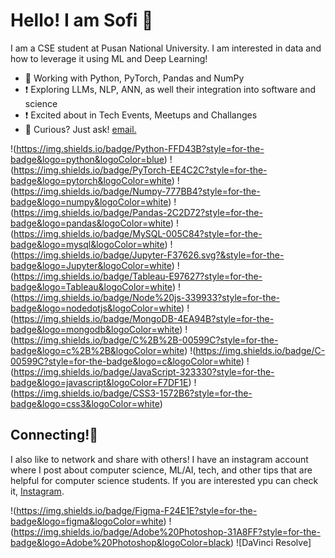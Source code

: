 
# Hello! I am Sofi 👋

<div class="github-introduction">
I am a CSE student at Pusan National University. I am interested in data and how to leverage it using ML and Deep Learning!
</div>

- 📌 Working with Python, PyTorch, Pandas and NumPy
- ❗ Exploring LLMs, NLP, ANN, as well their integration into software and science
- ❗ Excited about in Tech Events, Meetups and Challanges
- 💬 Curious? Just ask! <a href="nafikovasofi0@gmail.com">email.</a>

<div class="badges-intro">

!(https://img.shields.io/badge/Python-FFD43B?style=for-the-badge&logo=python&logoColor=blue)
!(https://img.shields.io/badge/PyTorch-EE4C2C?style=for-the-badge&logo=pytorch&logoColor=white)
!(https://img.shields.io/badge/Numpy-777BB4?style=for-the-badge&logo=numpy&logoColor=white)
!(https://img.shields.io/badge/Pandas-2C2D72?style=for-the-badge&logo=pandas&logoColor=white)
!(https://img.shields.io/badge/MySQL-005C84?style=for-the-badge&logo=mysql&logoColor=white)
!(https://img.shields.io/badge/Jupyter-F37626.svg?&style=for-the-badge&logo=Jupyter&logoColor=white)
!(https://img.shields.io/badge/Tableau-E97627?style=for-the-badge&logo=Tableau&logoColor=white)
!(https://img.shields.io/badge/Node%20js-339933?style=for-the-badge&logo=nodedotjs&logoColor=white)
!(https://img.shields.io/badge/MongoDB-4EA94B?style=for-the-badge&logo=mongodb&logoColor=white)
!(https://img.shields.io/badge/C%2B%2B-00599C?style=for-the-badge&logo=c%2B%2B&logoColor=white)
!(https://img.shields.io/badge/C-00599C?style=for-the-badge&logo=c&logoColor=white)
!(https://img.shields.io/badge/JavaScript-323330?style=for-the-badge&logo=javascript&logoColor=F7DF1E)
!(https://img.shields.io/badge/CSS3-1572B6?style=for-the-badge&logo=css3&logoColor=white)

</div>

## Connecting!🌟

I also like to network and share with others! I have an instagram account where I post about computer science, ML/AI, tech, and other tips that are helpful for computer science students. If you are interested ypu can check it, <a href="https://www.instagram.com/bomu__so/" target="_blank">Instagram</a>.


!(https://img.shields.io/badge/Figma-F24E1E?style=for-the-badge&logo=figma&logoColor=white)
!(https://img.shields.io/badge/Adobe%20Photoshop-31A8FF?style=for-the-badge&logo=Adobe%20Photoshop&logoColor=black)
![DaVinci Resolve]



